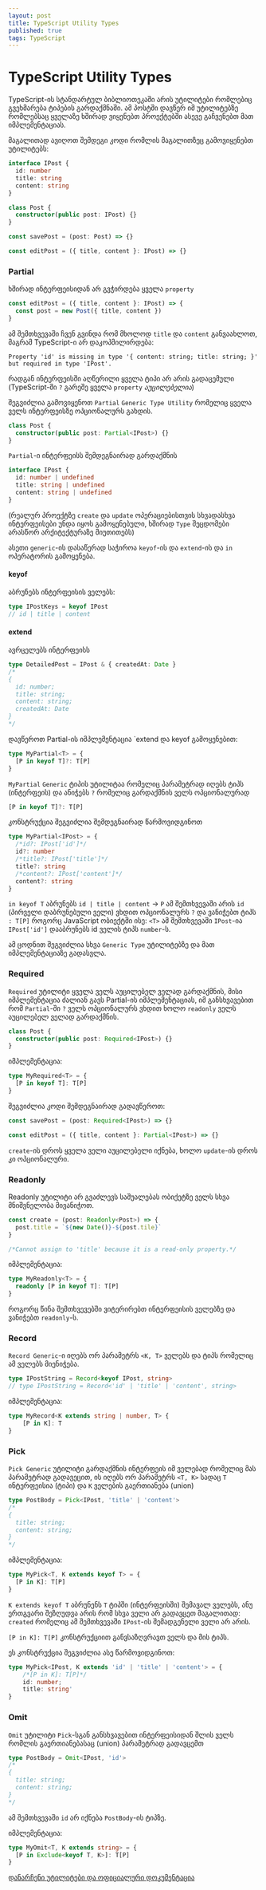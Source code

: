 ```yaml
---
layout: post
title: TypeScript Utility Types
published: true
tags: TypeScript
---
```


# TypeScript Utility Types

TypeScript-ის სტანდარტულ ბიბლიოთეკაში არის უტილიტები რომლებიც გვეხმარება ტიპების გარდაქმნაში.
ამ პოსტში დავწერ იმ უტილიტებზე რომლებსაც ყველაზე ხშირად ვიყენებთ პროექტებში ასევე გაჩვენებთ მათ იმპლემენტაციას.

მაგალითად ავიღოთ შემდეგი კოდი რომლის მაგალითზეც გამოვიყენებთ უტილიტებს:

```typescript
interface IPost {
  id: number
  title: string
  content: string
}

class Post {
  constructor(public post: IPost) {}
}

const savePost = (post: Post) => {}

const editPost = ({ title, content }: IPost) => {}
```

### Partial

ხშირად ინტერფეისიდან არ გვჭირდება ყველა `property`

```typescript
const editPost = ({ title, content }: IPost) => {
  const post = new Post({ title, content })
}
```

ამ შემთხვევაში ჩვენ გვინდა რომ მხოლოდ `title` და `content` განვაახლოთ, მაგრამ TypeScript-ი არ დაკოპმილირდება:

```
Property 'id' is missing in type '{ content: string; title: string; }' but required in type 'IPost'.
```

რადგან ინტერფეისში აღწერილი ყველა ტიპი არ არის გადაცემული (TypeScript-ში `?` გარეშე ყველა `property` _აუცილებელია_)

შეგვიძლია გამოვიყენოთ `Partial` `Generic Type Utility` რომელიც ყველა ველს ინტერფეისზე ოპციონალურს გახდის.

```typescript
class Post {
  constructor(public post: Partial<IPost>) {}
}
```

`Partial`-ი ინტერფეისს შემდეგნაირად გარდაქმნის

```typescript
interface IPost {
  id: number | undefined
  title: string | undefined
  content: string | undefined
}
```

(რეალურ პროექტზე `create` და `update` ოპერაციებისთვის სხვადასხვა ინტერფეისები უნდა იყოს გამოყენებული, ხშირად `Type` შეცდომები არასწორ არქიტექტურაზე მიუთითებს)

ასეთი `generic`-ის დასაწერად საჭიროა `keyof`-ის და `extend`-ის და `in` ოპერატორის გამოყენება.

#### keyof

აბრუნებს ინტერფეისის ველებს:

```typescript
type IPostKeys = keyof IPost
// id | title | content
```

#### extend

ავრცელებს ინტერფეისს

```typescript
type DetailedPost = IPost & { createdAt: Date }
/*
{
  id: number;
  title: string;
  content: string;
  createdAt: Date
}
*/
```

დავწეროთ Partial-ის იმპლემენტაცია `extend და keyof გამოყენებით:

```typescript
type MyPartial<T> = {
  [P in keyof T]?: T[P]
}
```

`MyPartial` `Generic` ტიპის უტილიტაა რომელიც პარამეტრად იღებს ტიპს (ინტერფეის) და ანიჭებს `?` რომელიც გარდაქმნის ველს ოპციონალურად

```typescript
[P in keyof T]?: T[P]
```

კონსტრუქცია შეგვიძლია შემდეგნაირად წარმოვიდგინოთ

```typescript
type MyPartial<IPost> = {
  /*id?: IPost['id']*/
  id?: number
  /*title?: IPost['title']*/
  title?: string
  /*content?: IPost['content']*/
  content?: string
}
```

`in keyof T` აბრუნებს `id | title | content` -> `P` ამ შემთხვევაში არის `id` (პირველი დაბრუნებული ველი) ვხდით ოპციონალურს `?` და ვანიჭებთ ტიპს `: T[P]` როგორც JavaScript ობიექტში ისე: `<T>` ამ შემთხვევაში `IPost`-ია `IPost['id']` დააბრუნებს id ველის ტიპს `number`-ს.

ამ ცოდნით შეგვიძლია სხვა `Generic Type` უტილიტებზე და მათ იმპლემენტაციაზე გადასვლა.

### Required

`Required` უტილიტი ყველა ველს აუცილებელ ველად გარდაქმნის, მისი იმპლემენტაცია ძალიან გავს Partial-ის იმპლემენტაციას, იმ განსხვავებით რომ `Partial`-ში `?` ველს ოპციონალურს ვხდით ხოლო `readonly` ველს აუცილებელ ველად გარდაქმნის.

```typescript
class Post {
  constructor(public post: Required<IPost>) {}
}
```

იმპლემენტაცია:

```typescript
type MyRequired<T> = {
  [P in keyof T]: T[P]
}
```

შეგვიძლია კოდი შემდეგნაირად გადავწეროთ:

```typescript
const savePost = (post: Required<IPost>) => {}

const editPost = ({ title, content }: Partial<IPost>) => {}
```

`create`-ის დროს ყველა ველი აუცილებელი იქნება, ხოლო `update`-ის დროს კი ოპციონალური.

### Readonly

Readonly უტილიტი არ გვაძლევს საშუალებას ობიქეტზე ველს სხვა მნიშვნელობა მივანიჭოთ.

```typescript
const create = (post: Readonly<Post>) => {
  post.title = `${new Date()}-${post.tile}`
}

/*Cannot assign to 'title' because it is a read-only property.*/
```

იმპლემენტაცია:

```typescript
type MyReadonly<T> = {
  readonly [P in keyof T]: T[P]
}
```

როგორც წინა შემთხვევებში ვიტერირებთ ინტერფეისის ველებზე და ვანიჭებთ `readonly`-ს.

### Record

`Record Generic`-ი იღებს ორ პარამეტრს `<K, T>` ველებს და ტიპს რომელიც ამ ველებს მიენიჭება.

```typescript
type IPostString = Record<keyof IPost, string>
// type IPostString = Record<'id' | 'title' | 'content', string>
```

იმპლემენტაცია:

```typescript
type MyRecord<K extends string | number, T> {
    [P in K]: T
}
```

### Pick

`Pick Generic` უტილიტი გარდაქმნის ინტერფეის იმ ველებად რომელიც მას პარამეტრად გადავეცით, ის იღებს ორ პარამეტრს `<T, K>` სადაც `T` ინტერფეისია (ტიპი) და `K` ველების გაერთიანება (union)

```typescript
type PostBody = Pick<IPost, 'title' | 'content'>
/*
{
  title: string;
  content: string;
}
*/
```

იმპლემენტაცია:

```typescript
type MyPick<T, K extends keyof T> = {
  [P in K]: T[P]
}
```

`K extends keyof T` აბრუნენს `T` ტიპში (ინტერფეისში) შემავალ ველებს, ანუ ერთგვარი შეზღუდვა არის რომ სხვა ველი არ გადავცეთ მაგალითად: `created` რომელიც ამ შემთხვევაში `IPost`-ის შემადგენელი ველი არ არის.

`[P in K]: T[P]` კონსტრუქციით განვსაზღვრავთ ველს და მის ტიპს.

ეს კონსტრუქცია შეგვიძლია ასე წარმოვიდგინოთ:

```typescript
type MyPick<IPost, K extends 'id' | 'title' | 'content'> = {
    /*[P in K]: T[P]*/
    id: number;
    title: string'
}
```

### Omit

`Omit` უტილიტი `Pick`-სგან განსხვავებით ინტერფეისიდან შლის ველს რომლის გაერთიანებასაც (union) პარამეტრად გადავცემთ

```typescript
type PostBody = Omit<IPost, 'id'>
/*
{
  title: string;
  content: string;
}
*/
```

ამ შემთხვევაში `id` არ იქნება `PostBody`-ის ტიპზე.

იმპლემენტაცია:

```typescript
type MyOmit<T, K extends string> = {
  [P in Exclude<keyof T, K>]: T[P]
}
```

[დანარჩენი უტილიტები და ოფიციალური დოკუმენტაცია](https://www.typescriptlang.org/docs/handbook/utility-types.html)
